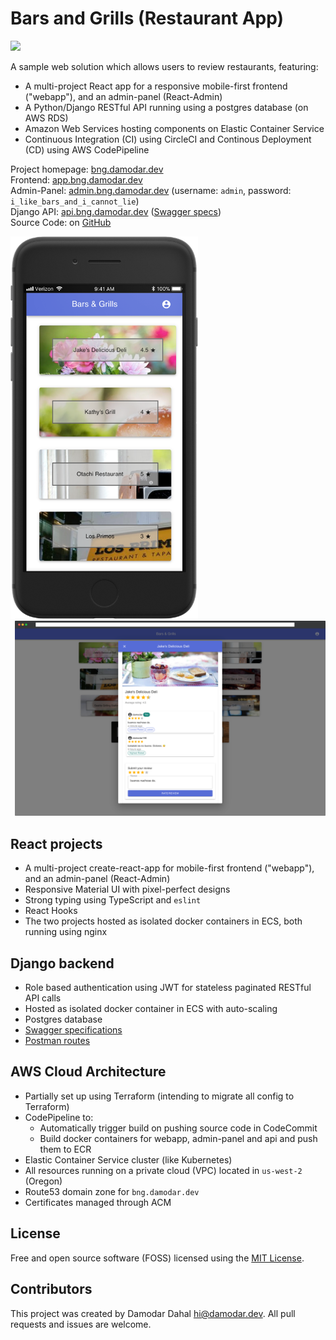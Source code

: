 # Bars and Grills (Restaurant App)

[![](https://circleci.com/gh/damo-da/bars-and-grills.svg?style=svg)](<https://circleci.com/gh/damo-da/bars-and-grills>)

A sample web solution which allows users to review restaurants, featuring:

* A multi-project React app for a responsive mobile-first frontend ("webapp"), and an admin-panel (React-Admin)
* A Python/Django RESTful API running using a postgres database (on AWS RDS)
* Amazon Web Services hosting components on Elastic Container Service
* Continuous Integration (CI) using CircleCI and Continous Deployment (CD) using AWS CodePipeline

Project homepage: [bng.damodar.dev](https://bng.damodar.dev)\
Frontend: [app.bng.damodar.dev](https://app.bng.damodar.dev)\
Admin-Panel: [admin.bng.damodar.dev](https://admin.bng.damodar.dev) (username: `admin`, password: `i_like_bars_and_i_cannot_lie`)\
Django API: [api.bng.damodar.dev](https://api.bng.damodar.dev) ([Swagger specs](https://api.bng.damodar.dev/api/swagger))\
Source Code: on [GitHub](https://github.com/damo-da/bars-and-grills/)

<div style="display: flex; flex-wrap: wrap;">
 <div style="flex: 1 1 300px;margin-top: auto;margin-bottom: auto;margin-right: 0.5em;"><img src="./app/screenshots/iphone.png" style="width: 100%; max-width: 300px;" /></div>
 <div style="flex: 1 1 600px;margin-top: auto;margin-bottom: auto;margin-left: 0.5em;"><img src="./app/screenshots/desktop.png" style="width: 100%;" /></div>
</div>


## React projects
* A multi-project create-react-app for mobile-first frontend ("webapp"), and an admin-panel (React-Admin)
* Responsive Material UI with pixel-perfect designs
* Strong typing using TypeScript and `eslint`
* React Hooks
* The two projects hosted as isolated docker containers in ECS, both running using nginx

## Django backend
* Role based authentication using JWT for stateless paginated RESTful API calls
* Hosted as isolated docker container in ECS with auto-scaling
* Postgres database
* [Swagger specifications](https://api.bng.damodar.dev/api/swagger)
* [Postman routes](https://www.getpostman.com/collections/ddc8f21db248ec42dd03)

## AWS Cloud Architecture
* Partially set up using Terraform (intending to migrate all config to Terraform)
* CodePipeline to:
  * Automatically trigger build on pushing source code in CodeCommit
  * Build docker containers for webapp, admin-panel and api and push them to ECR
* Elastic Container Service cluster (like Kubernetes)
* All resources running on a private cloud (VPC) located in `us-west-2` (Oregon)
* Route53 domain zone for `bng.damodar.dev`
* Certificates managed through ACM

## License
Free and open source software (FOSS) licensed using the [MIT License](./LICENSE.txt).

## Contributors
This project was created by Damodar Dahal <hi@damodar.dev>. All pull requests and issues are welcome.
